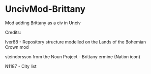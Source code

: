 # UncivMod-Brittany
Mod adding Brittany as a civ in Unciv

Credits:

Iver88 - Repository structure modelled on the Lands of the Bohemian Crown mod

steindorsson from the Noun Project - Brittany ermine (Nation icon)

N1187 - City list
